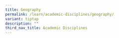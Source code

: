 ```yaml
---
title: Geography
permalink: /learn/academic-disciplines/geography/
variant: tiptap
description: ""
third_nav_title: Academic Disciplines
---
```

<p></p>
